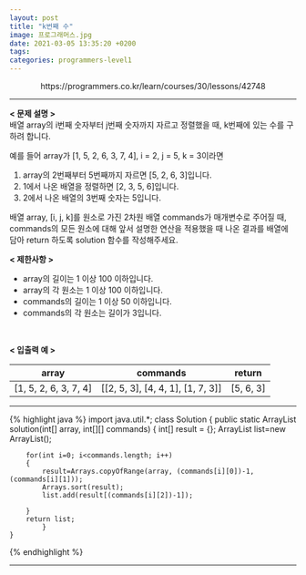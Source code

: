 ```yaml
---
layout: post
title: "k번째 수"
image: 프로그래머스.jpg
date: 2021-03-05 13:35:20 +0200
tags:
categories: programmers-level1
---
```

<center>https://programmers.co.kr/learn/courses/30/lessons/42748</center>

***


**< 문제 설명 >**  
배열 array의 i번째 숫자부터 j번째 숫자까지 자르고 정렬했을 때, k번째에 있는 수를 구하려 합니다.

예를 들어 array가 [1, 5, 2, 6, 3, 7, 4], i = 2, j = 5, k = 3이라면

1. array의 2번째부터 5번째까지 자르면 [5, 2, 6, 3]입니다.
2. 1에서 나온 배열을 정렬하면 [2, 3, 5, 6]입니다.
3. 2에서 나온 배열의 3번째 숫자는 5입니다.

배열 array, [i, j, k]를 원소로 가진 2차원 배열 commands가 매개변수로 주어질 때, commands의 모든 원소에 대해 앞서 설명한 연산을 적용했을 때 나온 결과를 배열에 담아 return 하도록 solution 함수를 작성해주세요.
  

**< 제한사항 >**
* array의 길이는 1 이상 100 이하입니다.
* array의 각 원소는 1 이상 100 이하입니다.
* commands의 길이는 1 이상 50 이하입니다.
* commands의 각 원소는 길이가 3입니다.

 <br>


**< 입출력 예 >**

|array|commands|return|
|:---:|:---:|:---:|
|[1, 5, 2, 6, 3, 7, 4] | [[2, 5, 3], [4, 4, 1], [1, 7, 3]] | [5, 6, 3] |


***




{% highlight java %}
import java.util.*;
class Solution {
            public static ArrayList<Integer> solution(int[] array, int[][] commands) {
        int[] result = {};
        ArrayList<Integer> list=new ArrayList<Integer>();
        
        for(int i=0; i<commands.length; i++)
        {
        	result=Arrays.copyOfRange(array, (commands[i][0])-1, (commands[i][1]));
        	Arrays.sort(result);
        	list.add(result[(commands[i][2])-1]);

        }
        return list;
            }
    }
    
{% endhighlight %}

***
